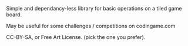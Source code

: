 Simple and dependancy-less library for basic operations on a tiled game board.

May be useful for some challenges / competitions on codingame.com

CC-BY-SA, or Free Art License. (pick the one you prefer).




